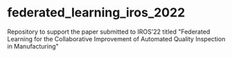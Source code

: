 # federated_learning_iros_2022
Repository to support the paper submitted to IROS'22 titled "Federated Learning for the Collaborative Improvement of Automated Quality Inspection in Manufacturing"
